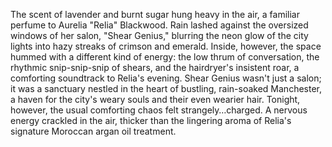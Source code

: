 The scent of lavender and burnt sugar hung heavy in the air, a familiar perfume to Aurelia "Relia" Blackwood.  Rain lashed against the oversized windows of her salon, "Shear Genius," blurring the neon glow of the city lights into hazy streaks of crimson and emerald.  Inside, however, the space hummed with a different kind of energy: the low thrum of conversation, the rhythmic snip-snip-snip of shears, and the hairdryer's insistent roar, a comforting soundtrack to Relia's evening.  Shear Genius wasn't just a salon; it was a sanctuary nestled in the heart of bustling, rain-soaked  Manchester, a haven for the city's weary souls and their even wearier hair.  Tonight, however, the usual comforting chaos felt strangely…charged.  A nervous energy crackled in the air, thicker than the lingering aroma of Relia's signature Moroccan argan oil treatment.
